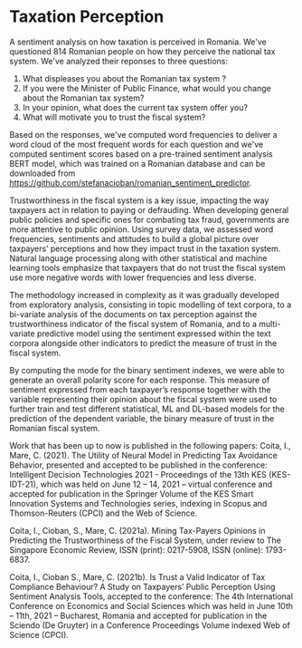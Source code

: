 # Taxation Perception
A sentiment analysis on how taxation is perceived in Romania.
We've questioned 814 Romanian people on how they perceive the national tax system. We've analyzed their reponses to
three questions:
1. What displeases you about the Romanian tax system ?
2. If you were the Minister of Public Finance, what would you change about the Romanian tax system? 
3. In your opinion, what does the current tax system offer you?  
4. What will motivate you to trust the fiscal system?

Based on the responses, we've computed word frequencies to deliver a word cloud of the most frequent words for each
question and we've computed sentiment scores based on a pre-trained sentiment analysis BERT model, which was trained on
a Romanian database and can be downloaded from https://github.com/stefanacioban/romanian_sentiment_predictor.

Trustworthiness in the fiscal system is a key issue, impacting the way taxpayers act in relation to paying or defrauding. When developing general public policies and specific ones for combating tax fraud, governments are more attentive to public opinion. Using survey data, we assessed word frequencies, sentiments and attitudes to build a global picture over taxpayers’ perceptions and how they impact trust in the taxation system. Natural language processing along with other statistical and machine learning tools emphasize that taxpayers that do not trust the fiscal system use more negative words with lower frequencies and less diverse.

The methodology increased in complexity as it was gradually developed from exploratory analysis, consisting in topic modelling of text corpora, to a bi-variate analysis of the documents on tax perception against the trustworthiness indicator of the fiscal system of Romania, and to a multi-variate predictive model using the sentiment expressed within the text corpora alongside other indicators to predict the measure of trust in the fiscal system. 

By computing the mode for the binary sentiment indexes, we were able to generate an overall polarity score for each response. This measure of sentiment expressed from each taxpayer’s response together with the variable representing their opinion about the fiscal system were used to further train and test different statistical, ML and DL-based models for the prediction of the dependent variable, the binary measure of trust in the Romanian fiscal system.

Work that has been up to now is published in the following papers:
Coita, I., Mare, C. (2021). The Utility of Neural Model in Predicting Tax Avoidance Behavior, presented and accepted to be published in the conference: Intelligent Decision Technologies 2021 - Proceedings of the 13th KES (KES-IDT-21), which was held on June 12 – 14, 2021 – virtual conference and accepted for publication in the Springer Volume of the KES Smart Innovation Systems and Technologies series, indexing in Scopus and Thomson-Reuters (CPCI) and the Web of Science.

Coita, I., Cioban, S., Mare, C. (2021a). Mining Tax-Payers Opinions in Predicting the Trustworthiness of the Fiscal System, under review to The Singapore Economic Review, ISSN (print): 0217-5908, ISSN (online): 1793-6837.

Coita, I., Cioban S., Mare, C. (2021b). Is Trust a Valid Indicator of Tax Compliance Behaviour? A Study on Taxpayers’ Public Perception Using Sentiment Analysis Tools, accepted to the conference: The 4th International Conference on Economics and Social Sciences which was held in June 10th – 11th, 2021 – Bucharest, Romania and accepted for publication in the Sciendo (De Gruyter) in a Conference Proceedings Volume indexed Web of Science (CPCI).



